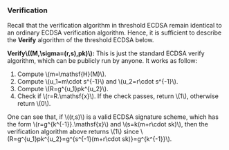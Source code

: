 ### Verification

Recall that the verification algorithm in threshold ECDSA remain identical to an ordinary ECDSA verification algorithm. Hence, it is sufficient to describe the **Verify** algorithm of the threshold ECDSA below.

**Verify\\((M,\sigma=(r,s),pk)\\):** This is just the standard ECDSA verify algorithm, which can be publicly run by anyone. It works as follow: 

1. Compute \\(m=\mathsf{H}(M)\\).
2. Compute \\(u_1=m\cdot s^{-1}\\) and \\(u_2=r\cdot s^{-1}\\).
3. Compute \\(R=g^{u_1}pk^{u_2}\\).
4. Check if \\(r=R.\mathsf{x}\\). If the check passes, return \\(1\\), otherwise return \\(0\\).

One can see that, if \\((r,s)\\) is a valid ECDSA signature scheme, which has the form \\(r=g^{k^{-1}}.\mathsf{x}\\) and \\(s=k(m+r\cdot sk)\\), then the verification algorithm above returns \\(1\\) since \\(R=g^{u_1}pk^{u_2}=g^{s^{-1}(m+r\cdot sk)}=g^{k^{-1}}\\). 
